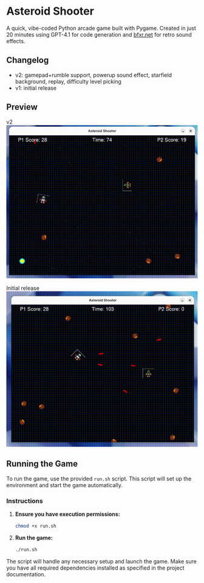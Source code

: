 # Asteroid Shooter
A quick, vibe-coded Python arcade game built with Pygame. Created in just 20 minutes using GPT-4.1 for code generation and [bfxr.net](https://www.bfxr.net/) for retro sound effects.

## Changelog
- v2: gamepad+rumble support, powerup sound effect, starfield background, replay, difficulty level picking
- v1: initial release

## Preview
v2
![v2](demo/demo-v2.gif)

Initial release
![v1](demo/demo.gif)

## Running the Game

To run the game, use the provided `run.sh` script. This script will set up the environment and start the game automatically.

### Instructions

1. **Ensure you have execution permissions:**
    ```bash
    chmod +x run.sh
    ```

2. **Run the game:**
    ```bash
    ./run.sh
    ```

The script will handle any necessary setup and launch the game. Make sure you have all required dependencies installed as specified in the project documentation.